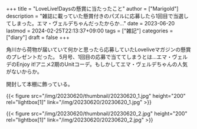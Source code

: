 +++
title = "LoveLive!Daysの懸賞に当たったこと"
author = ["Marigold"]
description = "雑誌に載っていた懸賞付きのパズルに応募したら1回目で当選してしまった。エマ・ヴェルデちゃんだったからか..."
date = 2023-06-20
lastmod = 2024-02-25T22:13:37+09:00
tags = ["雑記"]
categories = ["diary"]
draft = false
+++

角川から荷物が届いていて何かと思ったら応募していたLoveliveマガジンの懸賞のプレゼントだった。
5月号、1回目の応募で当ててしまうとは...エマ・ヴェルデのEnjoy it!アニメ2期のUnitコーデ。もしかしてエマ・ヴェルデちゃんの人気がないからか。

開封して本棚に飾っている。

{{< figure src="/img/20230620/thumbnail/20230620_1.jpg" height="200" rel="lightbox[1]" link="/img/20230620/20230620_1.jpg" >}}

{{< figure src="/img/20230620/thumbnail/20230620_2.jpg" height="200" rel="lightbox[1]" link="/img/20230620/20230620_2.jpg" >}}
